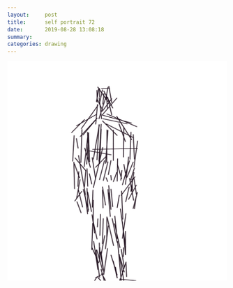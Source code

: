 ```yaml
---
layout:     post
title:      self portrait 72
date:       2019-08-28 13:08:18
summary:    
categories: drawing
---
```

![self portrait 72](/images/diary/self-portrait-72.png ".")
